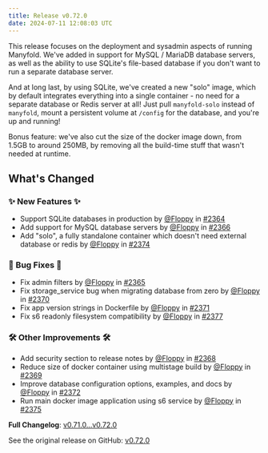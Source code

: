 ```yaml
---
title: Release v0.72.0
date: 2024-07-11 12:08:03 UTC
---
```

This release focuses on the deployment and sysadmin aspects of running Manyfold. We've added in support for MySQL / MariaDB database servers, as well as the ability to use SQLite's file-based database if you don't want to run a separate database server.

And at long last, by using SQLite, we've created a new "solo" image, which by default integrates everything into a single container - no need for a separate database or Redis server at all! Just pull `manyfold-solo` instead of `manyfold`, mount a persistent volume at `/config` for the database, and you're up and running!

Bonus feature: we've also cut the size of the docker image down, from 1.5GB to around 250MB, by removing all the build-time stuff that wasn't needed at runtime.

<!-- Release notes generated using configuration in .github/release.yml at main -->

## What's Changed
### ✨ New Features ✨
* Support SQLite databases in production by [@Floppy](https://github.com/Floppy) in [#2364](https://github.com/manyfold3d/manyfold/pull/2364)
* Add support for MySQL database servers by [@Floppy](https://github.com/Floppy) in [#2366](https://github.com/manyfold3d/manyfold/pull/2366)
* Add "solo", a fully standalone container which doesn't need external database or redis by [@Floppy](https://github.com/Floppy) in [#2374](https://github.com/manyfold3d/manyfold/pull/2374)
### 🐛 Bug Fixes 🐛
* Fix admin filters by [@Floppy](https://github.com/Floppy) in [#2365](https://github.com/manyfold3d/manyfold/pull/2365)
* Fix storage_service bug when migrating database from zero by [@Floppy](https://github.com/Floppy) in [#2370](https://github.com/manyfold3d/manyfold/pull/2370)
* Fix app version strings in Dockerfile by [@Floppy](https://github.com/Floppy) in [#2371](https://github.com/manyfold3d/manyfold/pull/2371)
* Fix s6 readonly filesystem compatibility by [@Floppy](https://github.com/Floppy) in [#2377](https://github.com/manyfold3d/manyfold/pull/2377)
### 🛠️ Other Improvements 🛠️
* Add security section to release notes by [@Floppy](https://github.com/Floppy) in [#2368](https://github.com/manyfold3d/manyfold/pull/2368)
* Reduce size of docker container using multistage build by [@Floppy](https://github.com/Floppy) in [#2369](https://github.com/manyfold3d/manyfold/pull/2369)
* Improve database configuration options, examples, and docs by [@Floppy](https://github.com/Floppy) in [#2372](https://github.com/manyfold3d/manyfold/pull/2372)
* Run main docker image application using s6 service by [@Floppy](https://github.com/Floppy) in [#2375](https://github.com/manyfold3d/manyfold/pull/2375)


**Full Changelog**: [v0.71.0...v0.72.0](https://github.com/manyfold3d/manyfold/compare/v0.71.0...v0.72.0)

See the original release on GitHub: [v0.72.0](https://github.com/manyfold3d/manyfold/releases/tag/v0.72.0)
